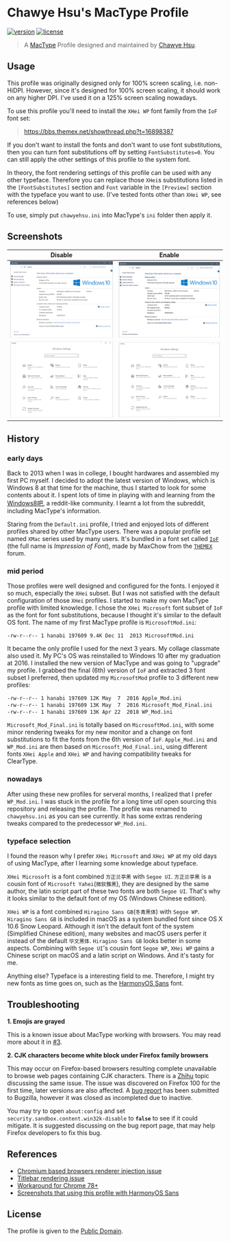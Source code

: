 # Chawye Hsu's MacType Profile

[![version][version-svg]][version-link] [![license][license-svg]][license-link]

> A [MacType][mactype-link] Profile designed and maintained by [Chawye Hsu][chawyehsu].

## Usage

This profile was originally designed only for 100% screen scaling, i.e. non-HiDPI.
However, since it's designed for 100% screen scaling, it should work on any higher
DPI. I've used it on a 125% screen scaling nowadays.

To use this profile you'll need to install the `XHei WP` font family from the
`IoF` font set:

> https://bbs.themex.net/showthread.php?t=16898387

If you don't want to install the fonts and don't want to use font substitutions,
then you can turn font substitutions off by setting `FontSubstitutes=0`. You can
still apply the other settings of this profile to the system font.

In theory, the font rendering settings of this profile can be used with any other
typeface. Therefore you can replace those `XHei`s substitutions listed in the
`[FontSubstitutes]` section and `Font` variable in the `[Preview]` section with
the typeface you want to use. (I've tested fonts other than `XHei WP`, see
references below)

To use, simply put `chawyehsu.ini` into MacType's `ini` folder then apply it.

## Screenshots

| Disable | Enable |
|---------|--------|
| ![](common-disable.png) | ![](common-enable.png) |
| ![](directwrite-disable.png) | ![](directwrite-enable.png) |

## History

### early days

Back to 2013 when I was in college, I bought hardwares and assembled my first
PC myself. I decided to adopt the latest version of Windows, which is Windows
8 at that time for the machine, thus I started to look for some contents about
it. I spent lots of time in playing with and learning from the [Windows8吧][windows8-bar],
a reddit-like community. I learnt a lot from the subreddit, including MacType's
information.

Staring from the `Default.ini` profile, I tried and enjoyed lots of different
profiles shared by other MacType users. There was a popular profile set named
`XMac` series used by many users. It's bundled in a font set called [`IoF`][iof-final]
(the full name is *Impression of Font*), made by MaxChow from the [`THEMEX`][themex-link]
forum.

### mid period

Those profiles were well designed and configured for the fonts. I enjoyed it
so much, especially the `XHei` subset. But I was not satisfied with the default
configuration of those `XHei` profiles. I started to make my own MacType profile
with limited knowledge. I chose the `XHei Microsoft` font subset of `IoF` as
the font for font substitutions, because I thought it's similar to the default
OS font. The name of my first MacType profile is `MicrosoftMod.ini`:

```ls
-rw-r--r-- 1 hanabi 197609 9.4K Dec 11  2013 MicrosoftMod.ini
```

It became the only profile I used for the next 3 years. My collage classmate
also used it. My PC's OS was reinstalled to Windows 10 after my graduation at
2016. I installed the new version of MacType and was going to "upgrade" my
profile. I grabbed the final (6th) version of `IoF` and extracted 3 font subset
I preferred, then updated my `MicrosoftMod` profile to 3 different new profiles:

```ls
-rw-r--r-- 1 hanabi 197609 12K May  7  2016 Apple_Mod.ini
-rw-r--r-- 1 hanabi 197609 13K May  7  2016 Microsoft_Mod_Final.ini
-rw-r--r-- 1 hanabi 197609 13K Apr 22  2018 WP_Mod.ini
```

`Microsoft_Mod_Final.ini` is totally based on `MicrosoftMod.ini`, with some
minor rendering tweaks for my new monitor and a change on font substitutions
to fit the fonts from the 6th version of `IoF`. `Apple_Mod.ini` and `WP_Mod.ini`
are then based on `Microsoft_Mod_Final.ini`, using different fonts `XHei Apple`
and `XHei WP` and having compatibility tweaks for ClearType.

### nowadays

After using these new profiles for serveral months, I realized that I prefer
`WP_Mod.ini`. I was stuck in the profile for a long time util open sourcing
this repository and releasing the profile. The profile was renamed to
`chawyehsu.ini` as you can see currently. It has some extras rendering tweaks
compared to the predecessor `WP_Mod.ini`.

### typeface selection

I found the reason why I prefer `XHei Microsoft` and `XHei WP` at my old days
of using MacType, after I learning some knowledge about typeface.

`XHei Microsoft` is a font combined `方正兰亭黑` with `Segoe UI`. `方正兰亭黑`
is a cousin font of `Microsoft Yahei`(`微软雅黑`), they are designed by the
same author, the latin script part of these two fonts are both `Segoe UI`.
That's why it looks similar to the default font of my OS (Windows Chinese
edition).

`XHei WP` is a font combined `Hiragino Sans GB`(`冬青黑体`) with `Segoe WP`.
`Hiragino Sans GB` is included in macOS as a system bundled font since OS X
10.6 Snow Leopard. Although it isn't the default font of the system (Simplified 
Chinese edition), many websites and macOS users perfer it instead of the 
default `华文黑体`. `Hiragino Sans GB` looks better in some aspects. Combining
with `Segoe UI`'s cousin font `Segoe WP`, `XHei WP` gains a Chinese 
script on macOS and a latin script on Windows. And it's tasty for me.

Anything else? Typeface is a interesting field to me. Therefore, I might
try new fonts as time goes on, such as the [HarmonyOS Sans][harmonyos-sans]
font.

## Troubleshooting

**1. Emojis are grayed**

This is a known issue about MacType working with browsers. You may read more about
it in [#3][troubleshooting-1].

**2. CJK characters become white block under Firefox family browsers**

This may occur on Firefox-based browsers resulting complete unavailable to browse
web pages containing CJK characters. There is a [Zhihu][troubleshooting-2] topic
discussing the same issue. The issue was discovered on Firefox 100 for the first time,
later versions are also affected. A [bug report][troubleshooting-3] has been submitted
to Bugzilla, however it was closed as incompleted due to inactive.

You may try to open `about:config` and set `security.sandbox.content.win32k-disable`
to **`false`** to see if it could mitigate. It is suggested discussing on the bug
report page, that may help Firefox developers to fix this bug.

## References

- [Chromium based browsers renderer injection issue][reference-1]
- [Titlebar rendering issue][reference-4]
- [Workaround for Chrome 78+][reference-2]
- [Screenshots that using this profile with HarmonyOS Sans][reference-3]

## License

The profile is given to the [Public Domain][license-link].

[version-svg]: https://img.shields.io/badge/Version-3.1.0-blue.svg?style=flat-square
[version-link]: chawyehsu.ini
[license-svg]: https://img.shields.io/github/license/chawyehsu/mactype-profile.svg?style=flat-square
[license-link]: LICENSE
[chawyehsu]: https://github.com/chawyehsu
[mactype-link]: https://github.com/snowie2000/mactype
[baidupan-link]: https://pan.baidu.com/s/1VKBnGvMHSgzofOe_rythuw
[windows8-bar]: https://tieba.baidu.com/f?kw=windows8
[iof-final]: https://bbs.themex.net/showthread.php?t=16898387
[themex-link]: https://bbs.themex.net/forumdisplay.php?f=90
[harmonyos-sans]: https://www.hanyi.com.cn/custom-font-case-7
[troubleshooting-1]: https://github.com/chawyehsu/mactype-profile/issues/3
[troubleshooting-2]: https://www.zhihu.com/question/532158431
[troubleshooting-3]: https://bugzilla.mozilla.org/show_bug.cgi?id=1769811
[reference-1]: https://github.com/snowie2000/mactype/issues/597#issuecomment-564949519
[reference-2]: https://github.com/snowie2000/mactype/wiki/Google-Chrome#workaround-for-chrome-78
[reference-3]: https://github.com/snowie2000/mactype/issues/557#issuecomment-867774860
[reference-4]: https://github.com/snowie2000/mactype/search?q=titlebar&type=issues

